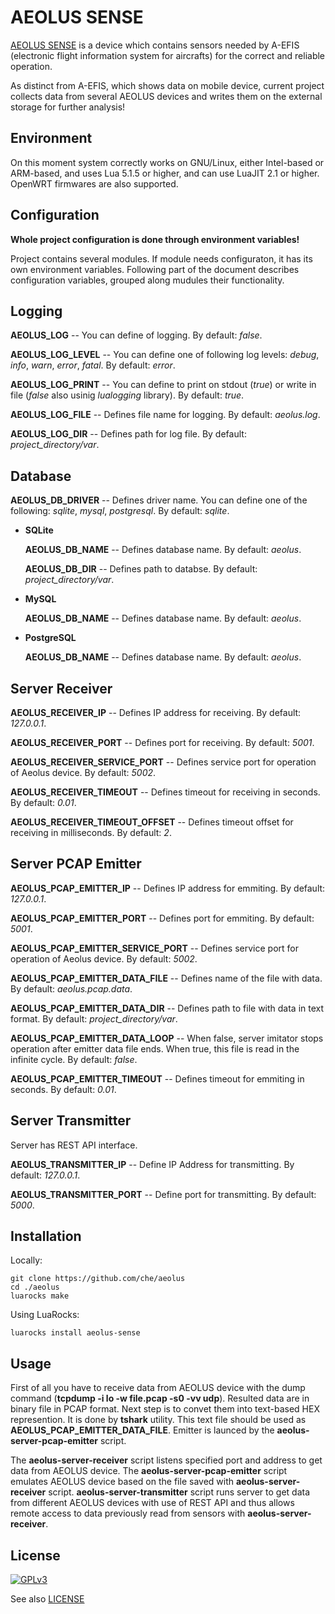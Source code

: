 AEOLUS SENSE
======

[AEOLUS SENSE](http://www.talosavionics.com/aeolus-sense/) is a device which contains sensors needed by A-EFIS (electronic flight information system for aircrafts) for the correct and reliable operation.

As distinct from A-EFIS, which shows data on mobile device, current project collects data from several AEOLUS devices and writes them on the external storage for further analysis!


Environment
-------

On this moment system correctly works on GNU/Linux, either Intel-based or ARM-based, and uses Lua 5.1.5 or higher, and can use LuaJIT 2.1 or  higher.  OpenWRT firmwares are also supported.


Configuration
-------

**Whole project configuration is done through environment variables!**

Project contains several modules. If module needs configuraton, it has its own environment variables. Following part of the document describes configuration variables, grouped along mudules their functionality.


Logging
-------

**AEOLUS_LOG** -- You can define of logging. By default: *false*.

**AEOLUS_LOG_LEVEL** -- You can define one of following log levels: *debug*, *info*, *warn*, *error*, *fatal*. By default: *error*.

**AEOLUS_LOG_PRINT** -- You can define to print on stdout (*true*) or write in file (*false* also usinig *lualogging* library). By default: *true*.

**AEOLUS_LOG_FILE** -- Defines file name for logging. By default: *aeolus.log*.

**AEOLUS_LOG_DIR** -- Defines path for log file. By default: *project_directory/var*.


Database
-------

**AEOLUS_DB_DRIVER** -- Defines driver name. You can define one of the following: *sqlite*, *mysql*, *postgresql*. By default: *sqlite*.


 * **SQLite**

    **AEOLUS_DB_NAME** -- Defines database name. By default: *aeolus*.

    **AEOLUS_DB_DIR** -- Defines path to databse. By default: *project_directory/var*.

 * **MySQL**

    **AEOLUS_DB_NAME** -- Defines database name. By default: *aeolus*.

 * **PostgreSQL**

    **AEOLUS_DB_NAME** -- Defines database name. By default: *aeolus*.


Server Receiver
-------

**AEOLUS_RECEIVER_IP** -- Defines IP address for receiving. By default: *127.0.0.1*.

**AEOLUS_RECEIVER_PORT** -- Defines port for receiving. By default: *5001*.

**AEOLUS_RECEIVER_SERVICE_PORT** -- Defines service port for operation of Aeolus device. By default: *5002*.

**AEOLUS_RECEIVER_TIMEOUT** -- Defines timeout for receiving in seconds. By default: *0.01*.

**AEOLUS_RECEIVER_TIMEOUT_OFFSET** -- Defines timeout offset for receiving in milliseconds. By default: *2*.


Server PCAP Emitter
-------

**AEOLUS_PCAP_EMITTER_IP** -- Defines IP address for emmiting. By default: *127.0.0.1*.

**AEOLUS_PCAP_EMITTER_PORT** -- Defines port for emmiting. By default: *5001*.

**AEOLUS_PCAP_EMITTER_SERVICE_PORT** -- Defines service port for operation of Aeolus device. By default: *5002*.

**AEOLUS_PCAP_EMITTER_DATA_FILE** -- Defines name of the file with data. By default: *aeolus.pcap.data*.

**AEOLUS_PCAP_EMITTER_DATA_DIR** -- Defines path to file with data in text format. By default: *project_directory/var*.

**AEOLUS_PCAP_EMITTER_DATA_LOOP** -- When false, server imitator stops operation after emitter data file ends. When true, this file is read in the infinite cycle. By default: *false*.

**AEOLUS_PCAP_EMITTER_TIMEOUT** -- Defines timeout for emmiting in seconds. By default: *0.01*.


Server Transmitter
-------

Server has REST API interface.


**AEOLUS_TRANSMITTER_IP** -- Define IP Address for transmitting. By default: *127.0.0.1*.

**AEOLUS_TRANSMITTER_PORT** -- Define port for transmitting. By default: *5000*.


Installation
-------

Locally:

    git clone https://github.com/che/aeolus
    cd ./aeolus
    luarocks make

Using LuaRocks:

    luarocks install aeolus-sense


Usage
-------

First of all you have to receive data from AEOLUS device with the dump command (**tcpdump -i lo -w file.pcap -s0 -vv udp**).
Resulted data are in binary file in PCAP format. Next step is to convet them into text-based HEX represention. It is done by **tshark** utility. This text file should be used as **AEOLUS_PCAP_EMITTER_DATA_FILE**.
Emitter is launced by the **aeolus-server-pcap-emitter** script.

The **aeolus-server-receiver** script listens specified port and address to get data from AEOLUS device.
The **aeolus-server-pcap-emitter** script emulates AEOLUS device based on the file saved with **aeolus-server-receiver** script.
**aeolus-server-transmitter** script runs server to get data from different AEOLUS devices with use of REST API and thus allows remote access to data previously read from sensors with **aeolus-server-receiver**.


License
-------

[![GPLv3](http://www.gnu.org/graphics/gplv3-88x31.png)](http://www.gnu.org/licenses/gpl-3.0.txt)

See also [LICENSE](LICENSE)
